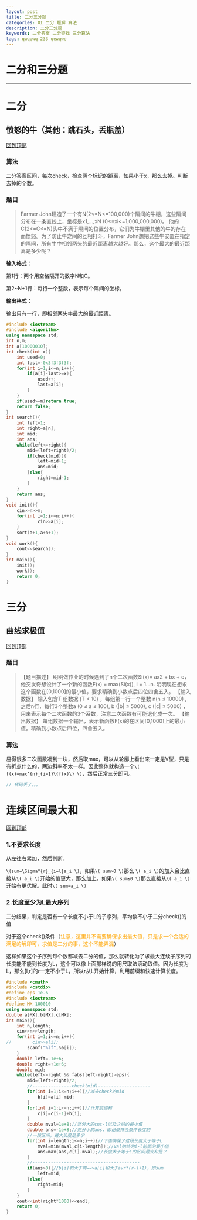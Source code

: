 ```yaml
---
layout: post
title: 二分三分题
categories: OI 二分 题解 算法
description: 二分三分题
keywords: 二分答案 二分查找 三分算法
tags: qwqqwq 233 qewqwe
---
```


<span id = "mdgototop"></span>

# 二分和三分题

---

# 二分

## 愤怒的牛（其他：跳石头，丢瓶盖）

[回到顶部](#mdgototop)

### 算法

二分答案区间，每次check，检查两个标记的距离，如果小于x，那么去掉。判断去掉的个数。

### 题目

>Farmer John建造了一个有N(2<=N<=100,000)个隔间的牛棚，这些隔间分布在一条直线上，坐标是x1,...,xN (0<=xi<=1,000,000,000)。
他的C(2<=C<=N)头牛不满于隔间的位置分布，它们为牛棚里其他的牛的存在而愤怒。为了防止牛之间的互相打斗，Farmer John想把这些牛安置在指定的隔间，所有牛中相邻两头的最近距离越大越好。那么，这个最大的最近距离是多少呢？

**输入格式：**

第1行：两个用空格隔开的数字N和C。

第2~N+1行：每行一个整数，表示每个隔间的坐标。

**输出格式：**

输出只有一行，即相邻两头牛最大的最近距离。

```cpp
#include <iostream>
#include <algorithm>
using namespace std;
int n,m;
int a[10000010];
int check(int x){
	int used=0;
	int last=-0x3f3f3f3f;
	for(int i=1;i<=n;i++){
		if(a[i]-last>=x){
			used++;
			last=a[i];
		}
	}
	if(used>=m)return true;
	return false;
}
int search(){
	int left=1;
	int right=a[n];
	int mid;
	int ans;
	while(left<=right){
		mid=(left+right)/2;
		if(check(mid)){
			left=mid+1;
			ans=mid;
		}else{
			right=mid-1;
		}
	}
	return ans;
}
void init(){
	cin>>n>>m;
	for(int i=1;i<=n;i++){
			cin>>a[i];
	}
	sort(a+1,a+n+1);
}
void work(){
	cout<<search();
}
int main(){
	init();
	work();
	return 0;
}
```

# 三分

## 曲线求极值

[回到顶部](#mdgototop)

### 题目

>【题目描述】
明明做作业的时候遇到了n个二次函数Si(x)= ax2 + bx + c，他突发奇想设计了一个新的函数F(x) = max(Si(x)), i = 1...n.
明明现在想求这个函数在[0,1000]的最小值，要求精确到小数点后四位四舍五入。
【输入数据】
输入包含T 组数据 (T < 10) ，每组第一行一个整数 n(n ≤ 10000) ,之后n行，每行3个整数a (0 ≤ a ≤ 100), b (|b| ≤ 5000), c (|c| ≤ 5000) ，用来表示每个二次函数的3个系数，注意二次函数有可能退化成一次。
【输出数据】
每组数据一个输出，表示新函数F(x)的在区间[0,1000]上的最小值。精确到小数点后四位，四舍五入。

### 算法

易得很多二次函数凑到一块，然后取max，可以从轮廓上看出来一定是V型，只是有折点什么的，两边斜率不太一样。因此整体就构造一个`\( f(x)=max^{n}_{i=1}\{f(x)\} \)`，然后正常三分即可。

```cpp
// 代码丢了。。。
```

# 连续区间最大和

[回到顶部](#mdgototop)

### 1.不要求长度

从左往右累加，然后判断。

`\(sum=\Sigma^{r}_{i=l}a_i \)`，如果`\( sum>0 \)`那么 `\( a_i \)`的加入会比直接从`\( a_i \)`开始的值更大，那么加上。如果`\( sum≤0 \)`那么直接从`\( a_i \)`开始有更优解。此时`\( sum=a_i \)`

### 2.长度至少为L最大序列

二分结果，判定是否有一个长度不小于L的子序列，平均数不小于二分check()的值

对于这个check()条件（<font color="orange">注意，这里并不需要确保求出最大值，只是求一个合适的满足的解即可，求值是二分的事，这个不能弄混</font>）

这样如果这个子序列每个数都减去二分的值，那么就转化为了求最大连续子序列的长度能不能到长度为L，这个可以像上面那样说的用尺取法滚动取值。因为长度为L，那么[l,r]的r一定不小于L，所以r从L开始计算，利用前缀和快速计算长度。

```cpp
#include <cmath>
#include <cstdio>
#define eps 1e-6
#include <iostream>
#define MX 100010
using namespace std;
double a[MX],b[MX],c[MX];
int main(){
    int n,length;
    cin>>n>>length;
    for(int i=1;i<=n;i++){
//        cin>>a[i];
		scanf("%lf",&a[i]); 
    }
    double left=-1e+6;
    double right=+1e+6;
    double mid;
    while(left<=right && fabs(left-right)>eps){
        mid=(left+right)/2;
        //---------------check(mid)--------------------
        for(int i=1;i<=n;i++){//减去check的mid
            b[i]=a[i]-mid;
        }
        for(int i=1;i<=n;i++){//计算前缀和
            c[i]=c[i-1]+b[i];
        }
        double mval=1e+8;//充分大的cnt-l以及之前的最小值
        double ans=-1e+8;//充分小的ans，即记录符合条件长度的
        //一段区间，最大长度是多少
        for(int i=length;i<=n;i++){//下面确保了这段长度大于等于L
            mval=min(mval,c[i-length]);//val始终为i-l前面的最小值
            ans=max(ans,c[i]-mval);//长度大于等于L的区间最大和是？
        }
        //-----------------------------------------
        if(ans>0){//b[i]和大于零==>a[i]和大于avr*(r-l+1)，即sum
            left=mid;
        }else{
            right=mid;
        }
    }
    cout<<int(right*1000)<<endl;
    return 0;
}
```
